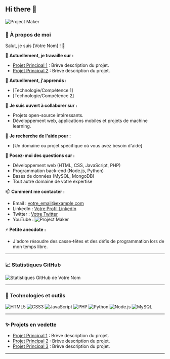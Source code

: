 ## Hi there 👋

![Project Maker](https://img.shields.io/youtube/channel/subscribers/UC7_eO9guOVJMgmCUaUgM84g?style=flat-square
)

### 🌟 À propos de moi

Salut, je suis [Votre Nom] ! 👋

🔭 **Actuellement, je travaille sur :**  
- [Projet Principal 1](lien_vers_projet1) : Brève description du projet.
- [Projet Principal 2](lien_vers_projet2) : Brève description du projet.

🌱 **Actuellement, j'apprends :**  
- [Technologie/Compétence 1]
- [Technologie/Compétence 2]

👯 **Je suis ouvert à collaborer sur :**  
- Projets open-source intéressants.
- Développement web, applications mobiles et projets de machine learning.

🤔 **Je recherche de l'aide pour :**  
- [Un domaine ou projet spécifique où vous avez besoin d'aide]

💬 **Posez-moi des questions sur :**  
- Développement web (HTML, CSS, JavaScript, PHP)
- Programmation back-end (Node.js, Python)
- Bases de données (MySQL, MongoDB)
- Tout autre domaine de votre expertise

📫 **Comment me contacter :**  
- Email : [votre_email@example.com](mailto:votre_email@example.com)
- LinkedIn : [Votre Profil LinkedIn](lien_vers_profil)
- Twitter : [Votre Twitter](lien_vers_profil)
- YouTube : ![Project Maker](https://youtube.com/@projectmakerfr)

⚡ **Petite anecdote :**  
- J'adore résoudre des casse-têtes et des défis de programmation lors de mon temps libre.

---

### 📈 Statistiques GitHub

![Statistiques GitHub de Votre Nom](https://github-readme-stats.vercel.app/api/top-langs/?username=leo-lb29&hide_progress=false&layout=compact)

---

### 🚀 Technologies et outils

![HTML5](https://img.shields.io/badge/-HTML5-E34F26?style=flat-square&logo=html5&logoColor=white)
![CSS3](https://img.shields.io/badge/-CSS3-1572B6?style=flat-square&logo=css3)
![JavaScript](https://img.shields.io/badge/-JavaScript-F7DF1E?style=flat-square&logo=javascript&logoColor=black)
![PHP](https://img.shields.io/badge/-PHP-777BB4?style=flat-square&logo=php&logoColor=white)
![Python](https://img.shields.io/badge/-Python-3776AB?style=flat-square&logo=python&logoColor=white)
![Node.js](https://img.shields.io/badge/-Node.js-339933?style=flat-square&logo=node.js&logoColor=white)
![MySQL](https://img.shields.io/badge/-MySQL-4479A1?style=flat-square&logo=mysql&logoColor=white)

---

### ✨ Projets en vedette

- [Projet Principal 1](lien_vers_projet1) : Brève description du projet.
- [Projet Principal 2](lien_vers_projet2) : Brève description du projet.
- [Projet Principal 3](lien_vers_projet3) : Brève description du projet.

---


